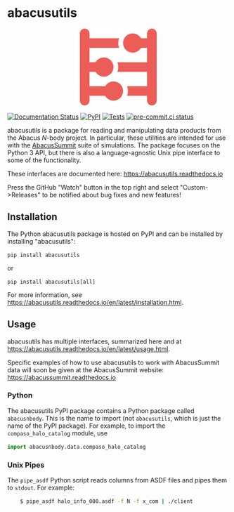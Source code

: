 # abacusutils

<p align="center">
<img src="docs/images/icon_red.png" width="175px" alt="Abacus Logo">
</p>

[![Documentation Status](https://readthedocs.org/projects/abacusutils/badge/?version=latest)](https://abacusutils.readthedocs.io/en/latest/?badge=latest) [![PyPI](https://img.shields.io/pypi/v/abacusutils)](https://pypi.org/project/abacusutils/) [![Tests](https://github.com/abacusorg/abacusutils/actions/workflows/tests.yml/badge.svg)](https://github.com/abacusorg/abacusutils/actions/workflows/tests.yml) [![pre-commit.ci status](https://results.pre-commit.ci/badge/github/abacusorg/abacusutils/master.svg)](https://results.pre-commit.ci/latest/github/abacusorg/abacusutils/master)

abacusutils is a package for reading and manipulating data products from the Abacus *N*-body project.
In particular, these utilities are intended for use with the [AbacusSummit](https://abacussummit.readthedocs.io>)
suite of simulations.  The package focuses on the Python 3 API, but there is also a language-agnostic Unix pipe
interface to some of the functionality.

These interfaces are documented here: <https://abacusutils.readthedocs.io>

Press the GitHub "Watch" button in the top right and select "Custom->Releases" to be notified about bug fixes
and new features!

## Installation
The Python abacusutils package is hosted on PyPI and can be installed
by installing "abacusutils":
```
pip install abacusutils
```
or
```
pip install abacusutils[all]
```

For more information, see <https://abacusutils.readthedocs.io/en/latest/installation.html>.

## Usage
abacusutils has multiple interfaces, summarized here and at <https://abacusutils.readthedocs.io/en/latest/usage.html>.

Specific examples of how to use abacusutils to work with AbacusSummit data will soon
be given at the AbacusSummit website: <https://abacussummit.readthedocs.io>

### Python
The abacusutils PyPI package contains a Python package called `abacusnbody`.
This is the name to import (not `abacusutils`, which is just the name of the PyPI package).
For example, to import the `compaso_halo_catalog` module, use
```python
import abacusnbody.data.compaso_halo_catalog
```

### Unix Pipes
The ``pipe_asdf`` Python script reads columns from ASDF files and pipes them to
``stdout``.  For example:

```bash
    $ pipe_asdf halo_info_000.asdf -f N -f x_com | ./client
```

